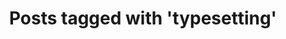 ---
layout: tag
tag: typesetting
title: "Posts tagged with 'typesetting'"
permalink: /tags/typesetting/
---